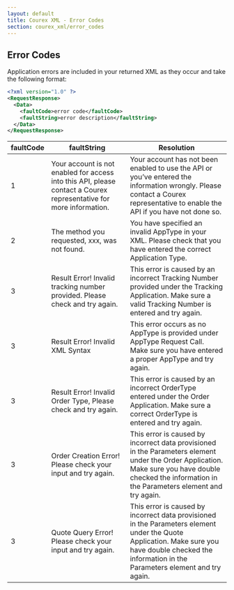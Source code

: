 ```yaml
---
layout: default
title: Courex XML - Error Codes
section: courex_xml/error_codes
---
```


## Error Codes

Application errors are included in your returned XML as they occur and take the following format:

```xml
<?xml version="1.0" ?>
<RequestResponse>
  <Data>
    <faultCode>error code</faultCode>
    <faultString>error description</faultString>
  </Data>
</RequestResponse>
```

| faultCode     | faultString  | Resolution  |
| ------------- | ------------------ | ----------- |
| 1 | Your account is not enabled for access into this API, please contact a Courex representative for more information. | Your account has not been enabled to use the API or you’ve entered the information wrongly. Please contact a Courex representative to enable the API if you have not done so. |
| 2 | The method you requested, xxx, was not found. | You have specified an invalid AppType in your XML. Please check that you have entered the correct Application Type. |
| 3 | Result Error! Invalid tracking number provided. Please check and try again. | This error is caused by an incorrect Tracking Number provided under the Tracking Application. Make sure a valid Tracking Number is entered and try again.
| 3 | Result Error! Invalid XML Syntax | This error occurs as no AppType is provided under AppType Request Call. Make sure you have entered a proper AppType and try again.
| 3 | Result Error! Invalid Order Type, Please check and try again. |  This error is caused by an incorrect OrderType entered under the Order Application. Make sure a correct OrderType is entered and try again.
| 3 | Order Creation Error! Please check your input and try again. | This error is caused by incorrect data provisioned in the Parameters element under the Order Application. Make sure you have double checked the information in the Parameters element and try again. |
| 3 | Quote Query Error! Please check your input and try again. | This error is caused by incorrect data provisioned in the Parameters element under the Quote Application. Make sure you have double checked the information in the Parameters element and try again. |
